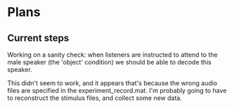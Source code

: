 
# Plans

## Current steps

Working on a sanity check: when listeners are instructed to attend to the male speaker
(the 'object' condition) we should be able to decode this speaker.

This didn't seem to work, and it appears that's because the wrong audio
files are specified in the experiment_record.mat. I'm probably going
to have to reconstruct the stimulus files, and collect some new data.
